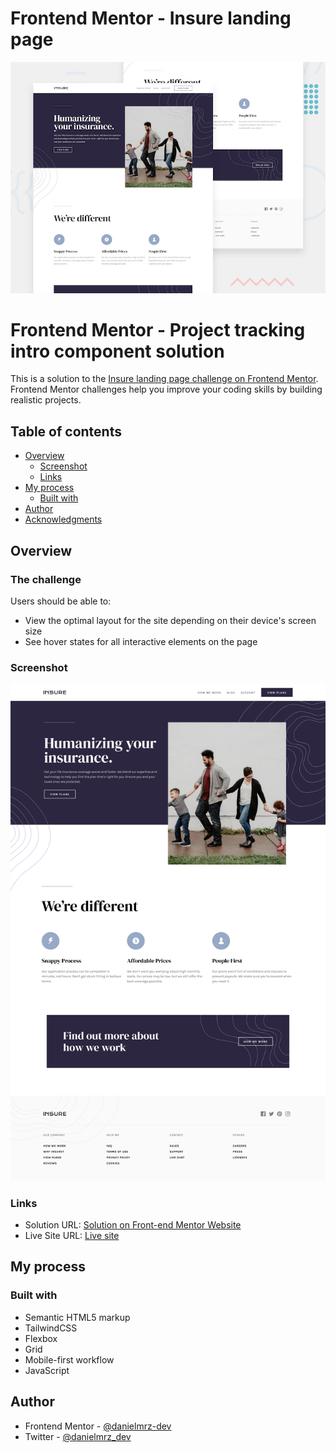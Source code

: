 # Frontend Mentor - Insure landing page

![Design preview for the Insure landing page coding challenge](./design/desktop-preview.jpg)

# Frontend Mentor - Project tracking intro component solution

This is a solution to the [Insure landing page challenge on Frontend Mentor](https://www.frontendmentor.io/challenges/insure-landing-page-uTU68JV8). Frontend Mentor challenges help you improve your coding skills by building realistic projects. 

## Table of contents

- [Overview](#overview)
  - [Screenshot](#screenshot)
  - [Links](#links)
- [My process](#my-process)
  - [Built with](#built-with)
- [Author](#author)
- [Acknowledgments](#acknowledgments)

## Overview

### The challenge

Users should be able to:

- View the optimal layout for the site depending on their device's screen size
- See hover states for all interactive elements on the page

### Screenshot

![Screenshot](images/screenshot.png)

### Links

- Solution URL: [Solution on Front-end Mentor Website](https://your-solution-url.com)
- Live Site URL: [Live site](https://danielmrz-dev.github.io/insure-landing-page/src/)

## My process

### Built with

- Semantic HTML5 markup
- TailwindCSS
- Flexbox
- Grid
- Mobile-first workflow
- JavaScript

## Author

- Frontend Mentor - [@danielmrz-dev](https://www.frontendmentor.io/profile/danielmrz-dev)
- Twitter - [@danielmrz_dev](https://www.twitter.com/danielmrz_dev)
